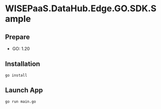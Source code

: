 # WISEPaaS.DataHub.Edge.GO.SDK.Sample

## Prepare

- GO: 1.20

## Installation

```
go install
```

## Launch App

```
go run main.go
```
